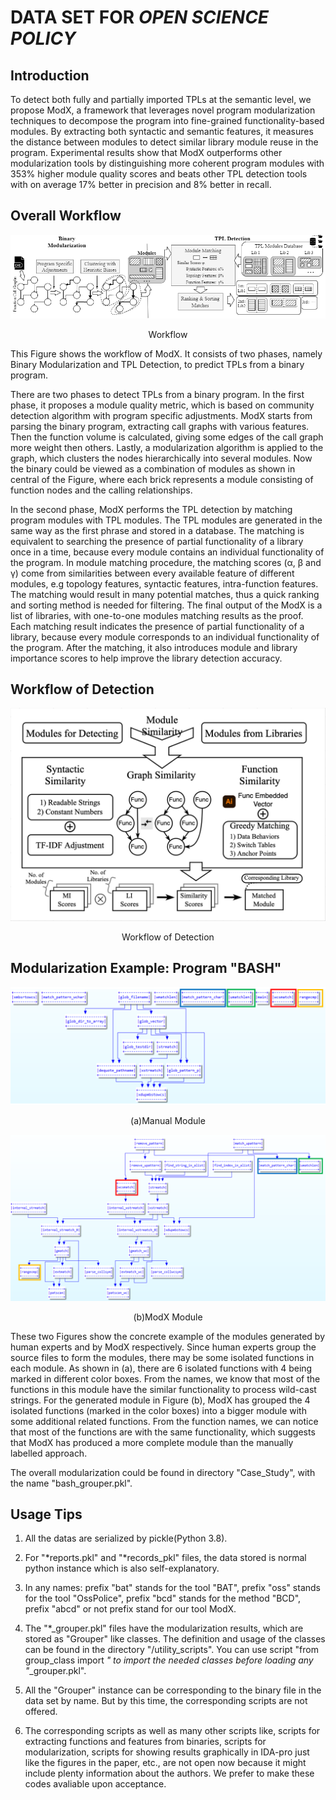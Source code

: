 # DATA SET FOR *OPEN SCIENCE POLICY*

## Introduction

<!-- With the rapid growth of software, using third-party libraries (TPLs) has become increasingly popular.
The prosperity of the library usage has provided the software engineers with handful of methods to facilitate and boost the program development.
Unfortunately, it also poses great challenges as it becomes much more difficult to manage the large volume of libraries.
Researches and studies have been proposed to detect and understand the TPLs in the software. 
However, most existing approaches rely on syntactic features, which are not robust when these features are changed or deliberately hidden by the adversarial parties. 
Moreover, these approaches typically model each of the imported libraries as a whole, therefore, cannot be applied to scenarios where the host software only partially uses the library code segments. -->

To detect both fully and partially imported TPLs at the semantic level, we propose ModX, a framework that leverages novel program modularization techniques to decompose the program into fine-grained functionality-based modules. 
By extracting both syntactic and semantic features, it measures the distance between modules to detect similar library module reuse in the program. 
Experimental results show that ModX outperforms other modularization tools by distinguishing more coherent program modules with 353% higher module quality scores and beats other TPL detection tools with on average 17% better in precision and 8% better in recall.

## Overall Workflow

![Workflow](./figures/workflow.png)
<center>Workflow</center>

This Figure shows the workflow of ModX. It consists of two phases, namely Binary Modularization and TPL Detection, to predict TPLs from a binary program. 

There are two phases to detect TPLs from a binary program.
In the first phase, it proposes a module quality metric, which is based on community detection algorithm with program specific adjustments.
ModX starts from parsing the binary program, extracting call graphs with various features.
Then the function volume is calculated, giving some edges of the call graph more weight then others.
Lastly, a modularization algorithm is applied to the graph, which clusters the nodes hierarchically into several modules.
Now the binary could be viewed as a combination of modules as shown in central of the Figure, where each brick represents a module consisting of function nodes and the calling relationships.

In the second phase, ModX performs the TPL detection by matching program modules with TPL modules.
The TPL modules are generated in the same way as the first phrase and stored in a database.
The matching is equivalent to searching the presence of partial functionality of a library once in a time, because every module contains an individual functionality of the program.
In module matching procedure, the matching scores (α, β and γ) come from similarities between every available feature of different modules, e.g topology features, syntactic features, intra-function features. 
The matching would result in many potential matches, thus a quick ranking and sorting method is needed for filtering. 
The final output of the ModX is a list of libraries, with one-to-one modules matching results as the proof.
Each matching result indicates the presence of partial functionality of a library, because every module corresponds to an individual functionality of the program.
After the matching, it also introduces module and library importance scores to help improve the library detection accuracy.

## Workflow of Detection
![Workflow](./figures/workflow_of_detection.png)
<center>Workflow of Detection</center>

## Modularization Example: Program "BASH"

![Manual](./Case_Study/ida_graph_manual.PNG)
<center>(a)Manual Module</center>

![ModX](./Case_Study/ida_graph_modx.PNG)
<center>(b)ModX Module</center>

These two Figures show the concrete example of the modules generated by human experts and by ModX respectively. 
Since human experts group the source files to form the modules, there may be some isolated functions in each module. 
As shown in (a), there are 6 isolated functions with 4 being marked in different color boxes. From the names, we know that most of the functions in this module have the similar functionality to process wild-cast strings.
For the generated module in Figure (b), ModX has grouped the 4 isolated functions (marked in the color boxes) into a bigger module with some additional related functions.
From the function names, we can notice that most of the functions are with the same functionality, which suggests that ModX has produced a more complete module than the manually labelled approach.

The overall modularization could be found in directory "Case_Study", with the name "bash_grouper.pkl".


## Usage Tips

1. All the datas are serialized by pickle(Python 3.8).

2. For "*reports.pkl" and "*records_pkl" files, the data stored is normal python instance which is also self-explanatory.

3. In any names:
 prefix "bat" stands for the tool "BAT", 
 prefix "oss" stands for the tool "OssPolice",
 prefix "bcd" stands for the method "BCD",
 prefix "abcd" or not prefix stand for our tool ModX.

4. The "*_grouper.pkl" files have the modularization results, which are stored as "Grouper" like classes.
The definition and usage of the classes can be found in the directory "/utility_scripts".
You can use script "from group_class import *" to import the needed classes before loading any "*_grouper.pkl".

5. All the "Grouper" instance can be corresponding to the binary file in the data set by name.
But by this time, the corresponding scripts are not offered.

6. The corresponding scripts as well as many other scripts like, scripts for extracting functions and features from binaries,
scripts for modularization, scripts for showing results graphically in IDA-pro just like the figures in the paper, etc., 
are not open now because it might include plenty information about the authors.
We prefer to make these codes avaliable upon acceptance.